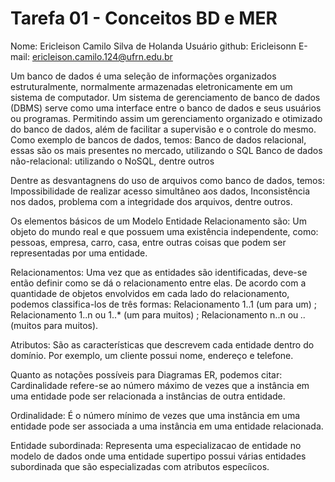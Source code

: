 # Tarefa 01 - Conceitos BD e MER

Nome: Ericleison Camilo Silva de Holanda
Usuário github: Ericleisonn
E-mail: ericleison.camilo.124@ufrn.edu.br

Um banco de dados é uma seleção de informações organizados estruturalmente, normalmente armazenadas eletronicamente em um sistema de computador. Um sistema de gerenciamento de banco de dados (DBMS) serve como uma interface entre o banco de dados e seus usuários ou programas. Permitindo assim um gerenciamento organizado e otimizado do banco de dados, além de facilitar a supervisão e o controle do mesmo.
Como exemplo de bancos de dados, temos: Banco de dados relacional, essas são os mais presentes no mercado, utilizando o SQL
Banco de dados não-relacional: utilizando o NoSQL, dentre outros

Dentre as desvantagnens do uso de arquivos como banco de dados, temos: Impossibilidade de realizar acesso simultâneo aos dados, Inconsistência nos dados, problema com a integridade dos arquivos, dentre outros.

Os elementos básicos de um Modelo Entidade Relacionamento são: Um objeto do mundo real e que possuem uma existência independente, como: pessoas, empresa, carro, casa, entre outras coisas que podem ser representadas por uma entidade.

Relacionamentos: Uma vez que as entidades são identificadas, deve-se então definir como se dá o relacionamento entre elas. De acordo com a quantidade de objetos envolvidos em cada lado do relacionamento, podemos classifica-los de três formas: Relacionamento 1..1 (um para um) ; Relacionamento 1..n ou 1..* (um para muitos) ; Relacionamento n..n ou *..* (muitos para muitos).

Atributos: São as características que descrevem cada entidade dentro do domínio. Por exemplo, um cliente possui nome, endereço e telefone. 

Quanto as notações possíveis para Diagramas ER, podemos citar: Cardinalidade refere-se ao número máximo de vezes que a instância em uma entidade pode ser relacionada a instâncias de outra entidade.

Ordinalidade: É o número mínimo de vezes que uma instância em uma entidade pode ser associada a uma instância em uma entidade relacionada.

Entidade subordinada: Representa uma especializacao de entidade no modelo de dados onde uma entidade supertipo possui várias entidades subordinada que são especializadas com atributos especíicos.